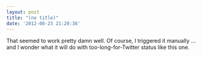 ```yaml
---
layout: post
title: "(no title)"
date: '2012-08-23 21:20:36'
---
```


That seemed to work pretty damn well. Of course, I triggered it manually ... and I wonder what it will do with too-long-for-Twitter status like this one.